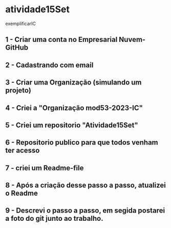 # atividade15Set
exemplificarIC

## 1 - Criar uma conta no Empresarial Nuvem- GitHub
## 2 - Cadastrando com email
## 3 - Criar uma Organização (simulando um projeto)
## 4 - Criei a "Organização mod53-2023-IC"
## 5 - Criei um repositorio "Atividade15Set"
## 6 - Repositorio publico para que todos venham ter acesso
## 7 - criei um Readme-file
## 8 - Após a criação desse passo a passo, atualizei o Readme
## 9 - Descrevi o passo a passo, em segida postarei a foto do git junto ao trabalho.

